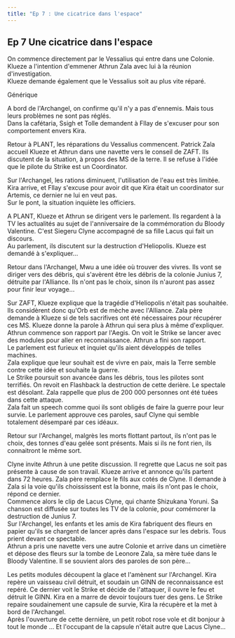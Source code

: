 ```yaml
---
title: "Ep 7 : Une cicatrice dans l'espace"
---
```


Ep 7 Une cicatrice dans l'espace
--------------------------------

On commence directement par le Vessalius qui entre dans une Colonie. Klueze a l'intention d'emmener Athrun Zala avec lui à la réunion d'investigation.   
Klueze demande également que le Vessalius soit au plus vite réparé.   
  
Générique   
  
A bord de l'Archangel, on confirme qu'il n'y a pas d'ennemis. Mais tous leurs problèmes ne sont pas réglés.   
Dans la cafétaria, Ssigh et Tolle demandent à Fllay de s'excuser pour son comportement envers Kira.   
  
Retour à PLANT, les réparations du Vessalius commencent. Patrick Zala accueil Klueze et Athrun dans une navette vers le conseil de ZAFT. Ils discutent de la situation, à propos des MS de la terre. Il se refuse à l'idée que le pilote du Strike est un Coordinator.   
  
Sur l'Archangel, les rations diminuent, l'utilisation de l'eau est très limitée. Kira arrive, et Fllay s'excuse pour avoir dit que Kira était un coordinator sur Artemis, ce dernier ne lui en veut pas.   
Sur le pont, la situation inquiète les officiers.   
  
A PLANT, Klueze et Athrun se dirigent vers le parlement. Ils regardent à la TV les actualités au sujet de l'anniversaire de la commémoration du Bloody Valentine. C'est Siegeru Clyne accompagné de sa fille Lacus qui fait un discours.   
Au parlement, ils discutent sur la destruction d'Heliopolis. Klueze est demandé à s'expliquer...  
  
Retour dans l'Archangel, Mwu a une idée où trouver des vivres. Ils vont se diriger vers des débris, qui s'avèrent être les débris de la colonie Junius 7, détruite par l'Alliance. Ils n'ont pas le choix, sinon ils n'auront pas assez pour finir leur voyage...   
  
Sur ZAFT, Klueze explique que la tragédie d'Heliopolis n'était pas souhaitée. Ils considèrent donc qu'Orb est de mèche avec l'Alliance. Zala père demande à Klueze si de tels sacrifives ont été nécessaires pour récupérer ces MS. Klueze donne la parole à Athrun qui sera plus à même d'expliquer.   
Athrun commence son rapport par l'Aegis. On voit le Strike se lancer avec des modules pour aller en reconnaissance. Athrun a fini son rapport.   
Le parlement est furieux et inquiet qu'ils aient développés de telles machines.   
Zala explique que leur souhait est de vivre en paix, mais la Terre semble contre cette idée et souhaite la guerre.   
Le Strike poursuit son avancée dans les débris, tous les pilotes sont terrifiés. On revoit en Flashback la destruction de cette derière. Le spectale est désolant. Zala rappelle que plus de 200 000 personnes ont été tuées dans cette attaque.   
Zala fait un speech comme quoi ils sont obligés de faire la guerre pour leur survie. Le parlement approuve ces paroles, sauf Clyne qui semble totalement désemparé par ces idéaux.   
  
Retour sur l'Archangel, malgrès les morts flottant partout, ils n'ont pas le choix, des tonnes d'eau gelée sont présents. Mais si ils ne font rien, ils connaitront le même sort.   
  
Clyne invite Athrun à une petite discussion. Il regrette que Lacus ne soit pas présente à cause de son travail. Klueze arrive et annonce qu'ils partent dans 72 heures. Zala père remplace le fils aux cotés de Clyne. Il demande à Zala si la voie qu'ils choississent est la bonne, mais ils n'ont pas le choix, répond ce dernier.   
Commence alors le clip de Lacus Clyne, qui chante Shizukana Yoruni. Sa chanson est diffusée sur toutes les TV de la colonie, pour comémorer la destruction de Junius 7.   
Sur l'Archangel, les enfants et les amis de Kira fabriquent des fleurs en papier qu'ils se chargent de lancer après dans l'espace sur les debris. Tous prient devant ce spectable.   
Athrun a pris une navette vers une autre Colonie et arrive dans un cimetière et dépose des fleurs sur la tombe de Leonore Zala, sa mère tuée dans le Bloody Valentine. Il se souvient alors des paroles de son père...   
  
Les petits modules découpent la glace et l'amènent sur l'Archangel. Kira repère un vaisseau civil détruit, et soudain un GINN de reconnaissance est repéré. Ce dernier voit le Strike et décide de l'attaquer, il ouvre le feu et détruit le GINN. Kira en a marre de devoir toujours tuer des gens. Le Strike repaire soudainement une capsule de survie, Kira la récupère et la met à bord de l'Archangel.   
Après l'ouverture de cette dernière, un petit robot rose vole et dit bonjour à tout le monde ... Et l'occupant de la capsule n'était autre que Lacus Clyne...  
